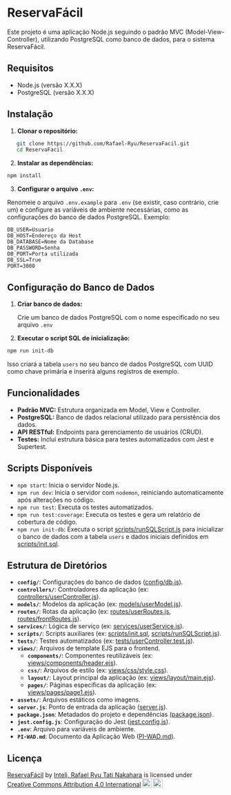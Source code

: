 # ReservaFácil

Este projeto é uma aplicação Node.js seguindo o padrão MVC (Model-View-Controller), utilizando PostgreSQL como banco de dados, para o sistema ReservaFácil.

## Requisitos

- Node.js (versão X.X.X)
- PostgreSQL (versão X.X.X)

## Instalação

1. **Clonar o repositório:**

```bash
   git clone https://github.com/Rafael-Ryu/ReservaFacil.git
   cd ReservaFacil
```

2. **Instalar as dependências:**
    
```bash
npm install
```
    
3. **Configurar o arquivo `.env`:**
    
Renomeie o arquivo `.env.example` para `.env` (se existir, caso contrário, crie um) e configure as variáveis de ambiente necessárias, como as configurações do banco de dados PostgreSQL. Exemplo:
```
DB_USER=Usuario
DB_HOST=Endereço da Host
DB_DATABASE=Nome da Database
DB_PASSWORD=Senha
DB_PORT=Porta utilizada
DB_SSL=True
PORT=3000
```
    

Configuração do Banco de Dados
------------------------------

1. **Criar banco de dados:**
    
    Crie um banco de dados PostgreSQL com o nome especificado no seu arquivo `.env`
    
2. **Executar o script SQL de inicialização:**
    
```bash
npm run init-db
```
    
Isso criará a tabela `users` no seu banco de dados PostgreSQL com UUID como chave primária e inserirá alguns registros de exemplo.
    

Funcionalidades
---------------

* **Padrão MVC:** Estrutura organizada em Model, View e Controller.
* **PostgreSQL:** Banco de dados relacional utilizado para persistência dos dados.
* **API RESTful:** Endpoints para gerenciamento de usuários (CRUD).
* **Testes:** Inclui estrutura básica para testes automatizados com Jest e Supertest.

Scripts Disponíveis
-------------------

* `npm start`: Inicia o servidor Node.js.
* `npm run dev`: Inicia o servidor com `nodemon`, reiniciando automaticamente após alterações no código.
* `npm run test`: Executa os testes automatizados.
* `npm run test:coverage`: Executa os testes e gera um relatório de cobertura de código.
* `npm run init-db`: Executa o script [scripts/runSQLScript.js](scripts/runSQLScript.js) para inicializar o banco de dados com a tabela `users` e dados iniciais definidos em [scripts/init.sql](scripts/init.sql).

Estrutura de Diretórios
-----------------------

* **`config/`**: Configurações do banco de dados ([config/db.js](config/db.js)).
* **`controllers/`**: Controladores da aplicação (ex: [controllers/userController.js](controllers/userController.js)).
* **`models/`**: Modelos da aplicação (ex: [models/userModel.js](models/userModel.js)).
* **`routes/`**: Rotas da aplicação (ex: [routes/userRoutes.js](routes/userRoutes.js), [routes/frontRoutes.js](routes/frontRoutes.js)).
* **`services/`**: Lógica de serviço (ex: [services/userService.js](services/userService.js)).
* **`scripts/`**: Scripts auxiliares (ex: [scripts/init.sql](scripts/init.sql), [scripts/runSQLScript.js](scripts/runSQLScript.js)).
* **`tests/`**: Testes automatizados (ex: [tests/userController.test.js](tests/userController.test.js)).
* **`views/`**: Arquivos de template EJS para o frontend.
    * **`components/`**: Componentes reutilizáveis (ex: [views/components/header.ejs](views/components/header.ejs)).
    * **`css/`**: Arquivos de estilo (ex: [views/css/style.css](views/css/style.css)).
    * **`layout/`**: Layout principal da aplicação (ex: [views/layout/main.ejs](views/layout/main.ejs)).
    * **`pages/`**: Páginas específicas da aplicação (ex: [views/pages/page1.ejs](views/pages/page1.ejs)).
* **`assets/`**: Arquivos estáticos como imagens.
* **`server.js`**: Ponto de entrada da aplicação ([server.js](server.js)).
* **`package.json`**: Metadados do projeto e dependências ([package.json](package.json)).
* **`jest.config.js`**: Configuração do Jest ([jest.config.js](jest.config.js)).
* **`.env`**: Arquivo para variáveis de ambiente.
* **`PI-WAD.md`**: Documento da Aplicação Web ([PI-WAD.md](PI-WAD.md)).

Licença
-------

<p xmlns:cc="http://creativecommons.org/ns#" xmlns:dct="http://purl.org/dc/terms/"><a property="dct:title" rel="cc:attributionURL" href="https://github.com/Rafael-Ryu/Projeto-Individual">ReservaFácil</a> by <a rel="cc:attributionURL dct:creator" property="cc:attributionName" href="https://github.com/Rafael-Ryu">Inteli, Rafael Ryu Tati Nakahara</a> is licensed under <a href="https://creativecommons.org/licenses/by/4.0/?ref=chooser-v1" target="_blank" rel="license noopener noreferrer" style="display:inline-block;">Creative Commons Attribution 4.0 International<img style="height:22px!important;margin-left:3px;vertical-align:text-bottom;" src="https://mirrors.creativecommons.org/presskit/icons/cc.svg?ref=chooser-v1" alt=""><img style="height:22px!important;margin-left:3px;vertical-align:text-bottom;" src="https://mirrors.creativecommons.org/presskit/icons/by.svg?ref=chooser-v1" alt=""></a></p>